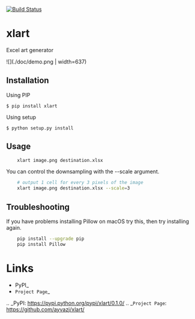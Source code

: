 
[![Build Status](https://travis-ci.org/ayvaz/xlart.svg?branch=master)](https://travis-ci.org/ayvazj/xlart)

xlart
=====

Excel art generator

![](./doc/demo.png | width=637)


Installation
------------

Using PIP

    $ pip install xlart

Using setup

    $ python setup.py install


Usage
-----


```bash
    xlart image.png destination.xlsx
```

You can control the downsampling with the --scale argument. 

```bash
    # output 1 cell for every 3 pixels of the image
    xlart image.png destination.xlsx --scale=3
```

Troubleshooting
---------------

If you have problems installing Pillow on macOS try this, then try
installing again.

```bash
    pip install --upgrade pip
    pip install Pillow
```

Links
=====
* PyPI_
* `Project Page`_

.. _PyPI: https://pypi.python.org/pypi/xlart/0.1.0/
.. _`Project Page`: https://github.com/ayvazj/xlart/
